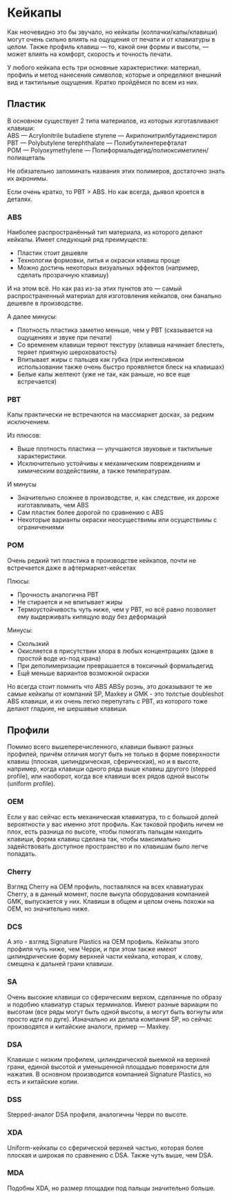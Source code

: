 # Кейкапы  
Как неочевидно это бы звучало, но кейкапы (колпачки/капы/клавиши) могут очень сильно влиять на ощущения от печати и от клавиатуры в целом. Также профиль клавиш — то, какой они формы и высоты, — может влиять на комфорт, скорость и точность печати.  

У любого кейкапа есть три основные характеристики: материал, профиль и метод нанесения символов; которые и определяют внешний вид и тактильные ощущения. Кратко пройдёмся по всем из них.

## Пластик

В основном существует 2 типа материалов, из которых изготавливают клавиши:  
ABS — Acrylonitrile butadiene styrene — Акрилонитрилбутадиенстирол  
PBT — Polybutylene terephthalate — Полибутилентерефталат  
POM — Polyoxymethylene — Полиформальдегид/полиоксиметилен/полиацеталь

Не обязательно запоминать названия этих полимеров, достаточно знать их акронимы.  

Если очень кратко, то PBT > ABS. Но как всегда, дьявол кроется в деталях.

### ABS
Наиболее распространённый тип материала, из которого делают кейкапы. Имеет следующий ряд преимуществ:

* Пластик стоит дешевле
* Технологии формовки, литья и окраски клавиш проще
* Можно достичь некоторых визуальных эффектов (например, сделать прозрачную клавишу)

И на этом всё.
Но как раз из-за этих пунктов это — самый распространенный материал для изготовления кейкапов, они банально дешевле в производстве.

А далее минусы:
* Плотность пластика заметно меньше, чем у PBT (сказывается на ощущениях и звуке при печати)
* Со временем клавиши теряют текстуру (клавиша начинает блестеть, теряет приятную шероховатость)
* Впитывает жиры с пальцев как губка (при интенсивном использовании также очень быстро проявляется блеск на клавишах)
* Белые капы желтеют (уже не так, как раньше, но все еще встречается)

### PBT
Капы практически не встречаются на массмаркет досках, за редким исключением.

Из плюсов:

* Выше плотность пластика — улучшаются звуковые и тактильные характеристики.
* Исключительно устойчивы к механическим повреждениям и химическим воздействиям, а также температурам.

И минусы
* Значительно сложнее в производстве, и, как следствие, их дороже изготавливать, чем ABS
* Сам пластик более дорогой по сравнению с ABS
* Некоторые варианты окраски неосуществимы или осуществимы с ограничениями

### POM
Очень редкий тип пластика в производстве кейкапов, почти не встречается даже в афтермаркет-кейсетах

Плюсы: 

* Прочность аналогична PBT
* Не стирается и не впитывает жиры
* Термоустойчивость чуть ниже, чем у PBT, но всё равно позволяет ему выдерживать кипящую воду без деформаций

Минусы:
* Скользкий
* Окисляется в присутствии хлора в любых концентрациях (даже в простой воде из-под крана)
* При деполимеризации преврашается в токсичный формальдегид
* Ещё меньше вариантов возможной окраски

Но всегда стоит помнить что ABS ABSy рознь, это доказывают те же самые кейкапы от компаний SP, Maxkey и GMK - это толстые doubleshot ABS клавиши, и их очень легко перепутать с PBT, из которого тоже делают гладкие, не шершавые клавиши.

## Профили
Помимо всего вышеперечисленного, клавиши бывают разных профилей, причём отличия могут быть не только в форме поверхности клавиш (плоская, цилиндрическая, сферическая), но и в высоте, например, когда клавиши одного ряда выше клавиш другого (stepped profile), или наоборот, когда все клавиши всех рядов одной высоты (uniform profile).

### OEM
Если у вас сейчас есть механическая клавиатура, то с большой долей вероятности у вас именно этот профиль.
Как таковой профиль ничем не плох, есть разница по высоте, чтобы помогать пальцам находить клавиши, форма клавиш сделана так, чтобы максимально задействовать доступное пространство и по клавишам было легче попадать.

### Cherry
Взгляд Cherry на OEM профиль, поставлялся на всех клавиатурах Cherry, а в данный момент, после выкупа оборудования компанией GMK, выпускается у них. Клавиши в общем и целом очень похожи на OEM, но значительно ниже.

### DCS
А это - взгляд Signature Plastics на ОЕМ профиль. Кейкапы этого профиля чуть ниже, чем Черри, и при этом также имеют цилиндрические форму верхней части кейкапа, которая, к слову, смещена к дальней грани клавиши.

### SA
Очень высокие клавиши со сферическим верхом, сделанные по образу и подобию клавиатур старых терминалов. Имеют разные вариации по высотам (все ряды могут быть одной высоты, а могут быть вогнуты или просто идти по дуге). Изначально их делала компания SP, но сейчас производятся и китайские аналоги, пример — Maxkey.

### DSA
Клавиши с низким профилем, цилиндрической выемкой на верхней грани, единой высотой и уменьшенной площадью поверхности для нажатия. В основном производится компанией Signature Plastics, но есть и китайские копии.

### DSS
Stepped-аналог DSA профиля, аналогичны Черри по высоте. 

### XDA
Uniform-кейкапы со сферической верхней частью, которая более плоская и широкая по сравнению с DSA. Также чуть выше, чем DSA.

### MDA 
Подобны XDA, но размер площадки под пальцы значительно больше.
